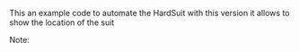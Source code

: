 This an example code to automate the HardSuit
with this version it allows to show the location of the suit


Note:
